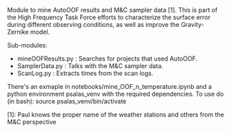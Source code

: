 Module to mine AutoOOF results and M&C sampler data [1].
This is part of the High Frequency Task Force efforts to characterize the surface error during different observing conditions, as well as improve the Gravity-Zernike model.

Sub-modules:
   * mineOOFResults.py : Searches for projects that used AutoOOF.
   * SamplerData.py : Talks with the M&C sampler data.
   * ScanLog.py : Extracts times from the scan logs.

There's an exmaple in notebooks/mine_OOF_n_temperature.ipynb
and a python environment psalas_venv with the required dependencies.
To use do (in bash):
   source psalas_venv/bin/activate


[1]: Paul knows the proper name of the weather stations and others from the M&C perspective
